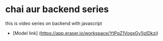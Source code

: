 # chai aur backend series

this is video series on backend with javascript 
- [Model link] (https://app.eraser.io/workspace/YtPqZ1VogxGy1jzIDkzj)
